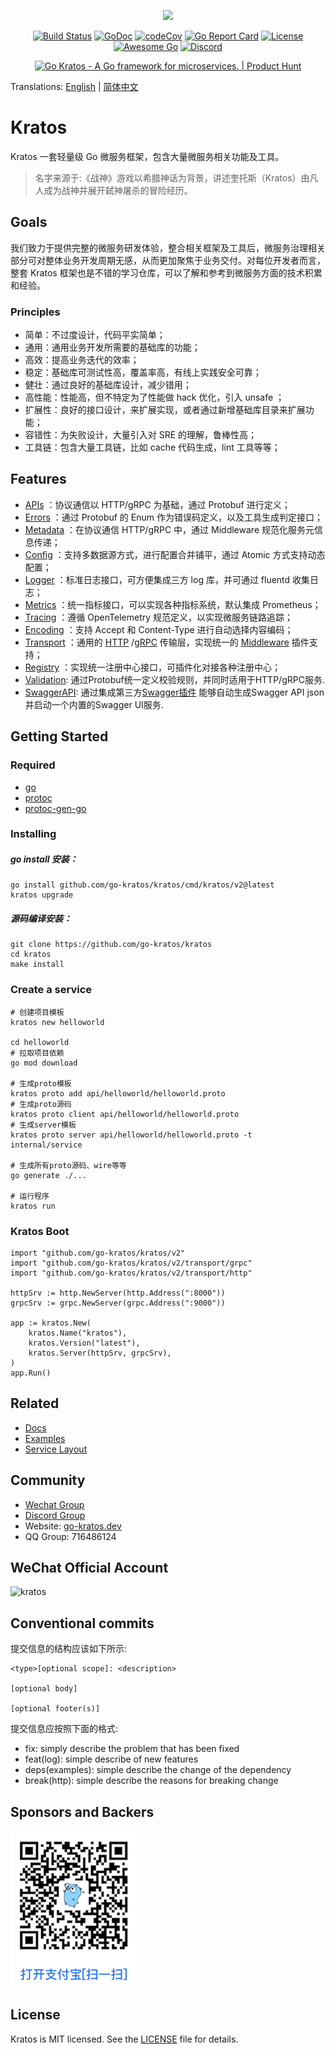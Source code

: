 <p align="center"><a href="https://go-kratos.dev/" target="_blank"><img src="https://github.com/go-kratos/kratos/blob/main/docs/images/kratos-large.png?raw=true"></a></p>

<p align="center">
<a href="https://github.com/go-kratos/kratos/actions"><img src="https://github.com/go-kratos/kratos/workflows/Go/badge.svg" alt="Build Status"></a>
<a href="https://pkg.go.dev/github.com/go-kratos/kratos/v2"><img src="https://pkg.go.dev/badge/github.com/go-kratos/kratos/v2" alt="GoDoc"></a>
<a href="https://codecov.io/gh/go-kratos/kratos"><img src="https://codecov.io/gh/go-kratos/kratos/master/graph/badge.svg" alt="codeCov"></a>
<a href="https://goreportcard.com/report/github.com/go-kratos/kratos"><img src="https://goreportcard.com/badge/github.com/go-kratos/kratos" alt="Go Report Card"></a>
<a href="https://github.com/go-kratos/kratos/blob/main/LICENSE"><img src="https://img.shields.io/github/license/go-kratos/kratos" alt="License"></a>
<a href="https://github.com/avelino/awesome-go"><img src="https://awesome.re/mentioned-badge.svg" alt="Awesome Go"></a>
<a href="https://discord.gg/BWzJsUJ"><img src="https://img.shields.io/discord/766619759214854164?label=chat&logo=discord" alt="Discord"></a>
</p>
<p align="center">
<a href="https://www.producthunt.com/posts/go-kratos?utm_source=badge-featured&utm_medium=badge&utm_souce=badge-go-kratos" target="_blank"><img src="https://api.producthunt.com/widgets/embed-image/v1/featured.svg?post_id=306565&theme=light" alt="Go Kratos - A Go framework for microservices. | Product Hunt" style="width: 250px; height: 54px;" width="250" height="54" /></a>
</p>

Translations: [English](README.md) | [简体中文](README_zh.md)

# Kratos

Kratos 一套轻量级 Go 微服务框架，包含大量微服务相关功能及工具。  

> 名字来源于:《战神》游戏以希腊神话为背景，讲述奎托斯（Kratos）由凡人成为战神并展开弑神屠杀的冒险经历。

## Goals

我们致力于提供完整的微服务研发体验，整合相关框架及工具后，微服务治理相关部分可对整体业务开发周期无感，从而更加聚焦于业务交付。对每位开发者而言，整套 Kratos 框架也是不错的学习仓库，可以了解和参考到微服务方面的技术积累和经验。

### Principles

* 简单：不过度设计，代码平实简单；
* 通用：通用业务开发所需要的基础库的功能；
* 高效：提高业务迭代的效率；
* 稳定：基础库可测试性高，覆盖率高，有线上实践安全可靠；
* 健壮：通过良好的基础库设计，减少错用；
* 高性能：性能高，但不特定为了性能做 hack 优化，引入 unsafe ；
* 扩展性：良好的接口设计，来扩展实现，或者通过新增基础库目录来扩展功能；
* 容错性：为失败设计，大量引入对 SRE 的理解，鲁棒性高；
* 工具链：包含大量工具链，比如 cache 代码生成，lint 工具等等；

## Features
* [APIs](https://go-kratos.dev/docs/component/api) ：协议通信以 HTTP/gRPC 为基础，通过 Protobuf 进行定义；
* [Errors](https://go-kratos.dev/docs/component/errors/) ：通过 Protobuf 的 Enum 作为错误码定义，以及工具生成判定接口；
* [Metadata](https://go-kratos.dev/docs/component/metadata) ：在协议通信 HTTP/gRPC 中，通过 Middleware 规范化服务元信息传递；
* [Config](https://go-kratos.dev/docs/component/config) ：支持多数据源方式，进行配置合并铺平，通过 Atomic 方式支持动态配置；
* [Logger](https://go-kratos.dev/docs/component/log) ：标准日志接口，可方便集成三方 log 库，并可通过 fluentd 收集日志；
* [Metrics](https://go-kratos.dev/docs/component/middleware/metrics) ：统一指标接口，可以实现各种指标系统，默认集成 Prometheus；
* [Tracing](https://go-kratos.dev/docs/component/middleware/tracing) ：遵循 OpenTelemetry 规范定义，以实现微服务链路追踪；
* [Encoding](https://go-kratos.dev/docs/component/encoding) ：支持 Accept 和 Content-Type 进行自动选择内容编码；
* [Transport](https://go-kratos.dev/docs/component/transport/overview) ：通用的 [HTTP](https://go-kratos.dev/docs/component/transport/http) /[gRPC](https://go-kratos.dev/docs/component/transport/grpc) 传输层，实现统一的 [Middleware](https://go-kratos.dev/docs/component/middleware/overview) 插件支持；
* [Registry](https://go-kratos.dev/docs/component/registry) ：实现统一注册中心接口，可插件化对接各种注册中心；
* [Validation](https://go-kratos.dev/docs/component/middleware/validate): 通过Protobuf统一定义校验规则，并同时适用于HTTP/gRPC服务.
* [SwaggerAPI](https://go-kratos.dev/docs/guide/openapi): 通过集成第三方[Swagger插件](https://github.com/go-kratos/swagger-api) 能够自动生成Swagger API json并启动一个内置的Swagger UI服务.

## Getting Started
### Required
- [go](https://golang.org/dl/)
- [protoc](https://github.com/protocolbuffers/protobuf)
- [protoc-gen-go](https://github.com/protocolbuffers/protobuf-go)

### Installing
##### go install 安装：
```
go install github.com/go-kratos/kratos/cmd/kratos/v2@latest
kratos upgrade
```
##### 源码编译安装：
```
git clone https://github.com/go-kratos/kratos
cd kratos
make install
```

### Create a service
```
# 创建项目模板
kratos new helloworld

cd helloworld
# 拉取项目依赖
go mod download

# 生成proto模板
kratos proto add api/helloworld/helloworld.proto
# 生成proto源码
kratos proto client api/helloworld/helloworld.proto
# 生成server模板
kratos proto server api/helloworld/helloworld.proto -t internal/service

# 生成所有proto源码、wire等等
go generate ./...

# 运行程序
kratos run
```

### Kratos Boot
```
import "github.com/go-kratos/kratos/v2"
import "github.com/go-kratos/kratos/v2/transport/grpc"
import "github.com/go-kratos/kratos/v2/transport/http"

httpSrv := http.NewServer(http.Address(":8000"))
grpcSrv := grpc.NewServer(grpc.Address(":9000"))

app := kratos.New(
    kratos.Name("kratos"),
    kratos.Version("latest"),
    kratos.Server(httpSrv, grpcSrv),
)
app.Run()
```

## Related

* [Docs](https://go-kratos.dev/)
* [Examples](https://github.com/go-kratos/examples)
* [Service Layout](https://github.com/go-kratos/kratos-layout)

## Community
* [Wechat Group](https://github.com/go-kratos/kratos/issues/682)
* [Discord Group](https://discord.gg/BWzJsUJ)
* Website:  [go-kratos.dev](https://go-kratos.dev)
* QQ Group: 716486124

## WeChat Official Account
![kratos](docs/images/wechat.png)

## Conventional commits
提交信息的结构应该如下所示:
```text
<type>[optional scope]: <description>

[optional body]

[optional footer(s)]
```

提交信息应按照下面的格式:
- fix: simply describe the problem that has been fixed
- feat(log): simple describe of new features
- deps(examples): simple describe the change of the dependency
- break(http): simple describe the reasons for breaking change

## Sponsors and Backers

![kratos](docs/images/alipay.png)

## License
Kratos is MIT licensed. See the [LICENSE](LICENSE) file for details.
